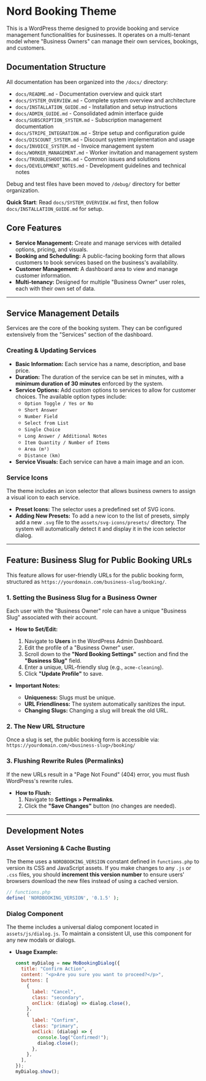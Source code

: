 # Nord Booking Theme

This is a WordPress theme designed to provide booking and service management functionalities for businesses. It operates on a multi-tenant model where "Business Owners" can manage their own services, bookings, and customers.

## Documentation Structure

All documentation has been organized into the `/docs/` directory:

- `docs/README.md` - Documentation overview and quick start
- `docs/SYSTEM_OVERVIEW.md` - Complete system overview and architecture
- `docs/INSTALLATION_GUIDE.md` - Installation and setup instructions
- `docs/ADMIN_GUIDE.md` - Consolidated admin interface guide
- `docs/SUBSCRIPTION_SYSTEM.md` - Subscription management documentation
- `docs/STRIPE_INTEGRATION.md` - Stripe setup and configuration guide
- `docs/DISCOUNT_SYSTEM.md` - Discount system implementation and usage
- `docs/INVOICE_SYSTEM.md` - Invoice management system
- `docs/WORKER_MANAGEMENT.md` - Worker invitation and management system
- `docs/TROUBLESHOOTING.md` - Common issues and solutions
- `docs/DEVELOPMENT_NOTES.md` - Development guidelines and technical notes

Debug and test files have been moved to `/debug/` directory for better organization.

**Quick Start**: Read `docs/SYSTEM_OVERVIEW.md` first, then follow `docs/INSTALLATION_GUIDE.md` for setup.

## Core Features

- **Service Management:** Create and manage services with detailed options, pricing, and visuals.
- **Booking and Scheduling:** A public-facing booking form that allows customers to book services based on the business's availability.
- **Customer Management:** A dashboard area to view and manage customer information.
- **Multi-tenancy:** Designed for multiple "Business Owner" user roles, each with their own set of data.

---

## Service Management Details

Services are the core of the booking system. They can be configured extensively from the "Services" section of the dashboard.

### Creating & Updating Services

- **Basic Information:** Each service has a name, description, and base price.
- **Duration:** The duration of the service can be set in minutes, with a **minimum duration of 30 minutes** enforced by the system.
- **Service Options:** Add custom options to services to allow for customer choices. The available option types include:
  - `Option Toggle / Yes or No`
  - `Short Answer`
  - `Number Field`
  - `Select from List`
  - `Single Choice`
  - `Long Answer / Additional Notes`
  - `Item Quantity / Number of Items`
  - `Area (m²)`
  - `Distance (km)`
- **Service Visuals:** Each service can have a main image and an icon.

### Service Icons

The theme includes an icon selector that allows business owners to assign a visual icon to each service.

- **Preset Icons:** The selector uses a predefined set of SVG icons.
- **Adding New Presets:** To add a new icon to the list of presets, simply add a new `.svg` file to the `assets/svg-icons/presets/` directory. The system will automatically detect it and display it in the icon selector dialog.

---

## Feature: Business Slug for Public Booking URLs

This feature allows for user-friendly URLs for the public booking form, structured as `https://yourdomain.com/business-slug/booking/`.

### 1. Setting the Business Slug for a Business Owner

Each user with the "Business Owner" role can have a unique "Business Slug" associated with their account.

- **How to Set/Edit:**

  1.  Navigate to **Users** in the WordPress Admin Dashboard.
  2.  Edit the profile of a "Business Owner" user.
  3.  Scroll down to the **"Nord Booking Settings"** section and find the **"Business Slug"** field.
  4.  Enter a unique, URL-friendly slug (e.g., `acme-cleaning`).
  5.  Click **"Update Profile"** to save.

- **Important Notes:**
  - **Uniqueness:** Slugs must be unique.
  - **URL Friendliness:** The system automatically sanitizes the input.
  - **Changing Slugs:** Changing a slug will break the old URL.

### 2. The New URL Structure

Once a slug is set, the public booking form is accessible via: `https://yourdomain.com/<business-slug>/booking/`

### 3. Flushing Rewrite Rules (Permalinks)

If the new URLs result in a "Page Not Found" (404) error, you must flush WordPress's rewrite rules.

- **How to Flush:**
  1.  Navigate to **Settings > Permalinks**.
  2.  Click the **"Save Changes"** button (no changes are needed).

---

## Development Notes

### Asset Versioning & Cache Busting

The theme uses a `NORDBOOKING_VERSION` constant defined in `functions.php` to version its CSS and JavaScript assets. If you make changes to any `.js` or `.css` files, you should **increment this version number** to ensure users' browsers download the new files instead of using a cached version.

```php
// functions.php
define( 'NORDBOOKING_VERSION', '0.1.5' );
```

### Dialog Component

The theme includes a universal dialog component located in `assets/js/dialog.js`. To maintain a consistent UI, use this component for any new modals or dialogs.

- **Usage Example:**
  ```javascript
  const myDialog = new MoBookingDialog({
    title: "Confirm Action",
    content: "<p>Are you sure you want to proceed?</p>",
    buttons: [
      {
        label: "Cancel",
        class: "secondary",
        onClick: (dialog) => dialog.close(),
      },
      {
        label: "Confirm",
        class: "primary",
        onClick: (dialog) => {
          console.log("Confirmed!");
          dialog.close();
        },
      },
    ],
  });
  myDialog.show();
  ```
